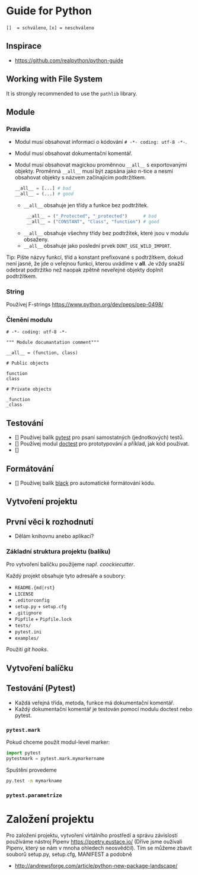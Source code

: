 # Guide for Python

`[]  = schváleno`, `[x] = neschváleno`

## Inspirace

- https://github.com/realpython/python-guide

## Working with File System

It is strongly recommended to use the `pathlib` library.

## Module

### Pravidla

- Modul musí obsahovat informaci o kódování `# -*- coding: utf-8 -*-`.

- Modul musí obsahovat dokumentační komentář.

- Modul musí obsahovat magickou proměnnou `__all__` s exportovanými objekty.
  Proměnná `__all__` musí být zapsána jako n-tice a nesmí obsahovat objekty s názvem začínajícím podtržítkem.

    ```python
    __all__ = [...] # bad
    __all__ = (...) # good
    ```
  - `__all__` obsahuje jen třídy a funkce bez podtržítek.
    ```python
     __all__ = ("_Protected", "_protected")      # bad
     __all__ = ("CONSTANT", "Class", "function") # good
    ```
  - `__all__` obsahuje všechny třídy bez podtržítek, které jsou v modulu obsaženy.
  - `__all__` obsahuje jako poslední prvek `DONT_USE_WILD_IMPORT`.


 Tip: Pište názvy funkcí, tříd a konstant prefixované s podtržítkem, dokud není jasné, že jde o veřejnou funkci, kterou uvádíme v __all__.
 Je vždy snažší odebrat podtržítko než naopak zpětně neveřejné objekty doplnit podtržítkem. 

### String

Používej F-strings https://www.python.org/dev/peps/pep-0498/

### Členění modulu

```
# -*- coding: utf-8 -*-

""" Module documantation comment"""
 
__all__ = (function, class)

# Public objects

function
class

# Private objects

_function
_class
````


## Testování

- [] Používej balík [pytest](https://docs.pytest.org/en/latest/contents.html) pro psaní samostatných (jednotkových) testů.
- [] Používej modul [doctest](https://docs.python.org/3/library/doctest.html) pro prototypování a příklad, jak kód používat.
- [] 

## Formátování

- [] Používej balík [black](https://black.readthedocs.io/en/stable/) pro automatické formátování kódu. 

## Vytvoření projektu

## První věci k rozhodnutí

- Dělám knihovnu anebo aplikaci? 

### Základní struktura projektu (balíku)

Pro vytvoření balíčku použijeme např. *coockiecutter*.

Každý projekt obsahuje tyto adresáře a soubory:

- `README.{md|rst}`
- `LICENSE`
- `.editorconfig`
- `setup.py` + `setup.cfg`
- `.gitignore`
- `Pipfile` + `Pipfile.lock`
- `tests/`
- `pytest.ini`
- `examples/`

Použití *git hooks*.

## Vytvoření balíčku


## Testování (Pytest)

- Každá veřejná třída, metoda, funkce má dokumentační komentář.
- Každý dokumentační komentář je testován pomocí modulu doctest nebo pytest.

### `pytest.mark`

Pokud chceme použít modul-level marker:

```python
import pytest
pytestmark = pytest.mark.mymarkername
```

Spuštění provedeme 

```bash
py.test -m mymarkname
```

### `pytest.parametrize`


# Založení projektu

Pro založení projektu, vytvoření virtálního prostředí a správu závislostí používáme nástroj Pipenv https://poetry.eustace.io/
(Dříve jsme oužívali Pipenv, který se nám v mnoha ohledech neosvědčil). Tím se můžeme zbavit souborů setup.py, setup.cfg, MANIFEST a podobně 

- http://andrewsforge.com/article/python-new-package-landscape/


